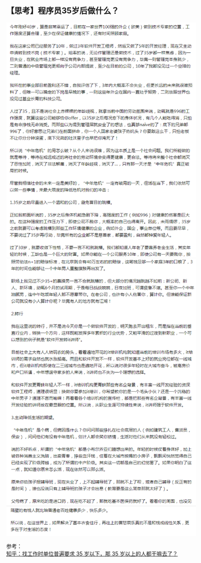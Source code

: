 <!-- toc -->
## 【思考】程序员35岁后做什么？
![Image Text](ProgrammerOver35Age-0.png)
![Image Text](ProgrammerOver35Age-1.png)
![Image Text](ProgrammerOver35Age-2.png)

参考：    
[知乎：找工作时单位普遍要求 35 岁以下，那 35 岁以上的人都干嘛去了？](https://www.zhihu.com/question/283474944/answer/560686982)
<!-- endtoc -->
